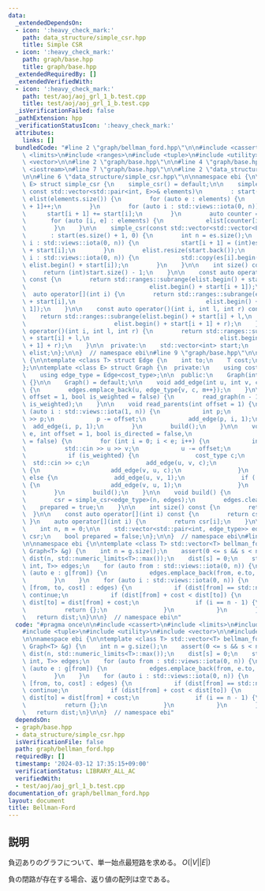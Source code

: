 ```yaml
---
data:
  _extendedDependsOn:
  - icon: ':heavy_check_mark:'
    path: data_structure/simple_csr.hpp
    title: Simple CSR
  - icon: ':heavy_check_mark:'
    path: graph/base.hpp
    title: graph/base.hpp
  _extendedRequiredBy: []
  _extendedVerifiedWith:
  - icon: ':heavy_check_mark:'
    path: test/aoj/aoj_grl_1_b.test.cpp
    title: test/aoj/aoj_grl_1_b.test.cpp
  _isVerificationFailed: false
  _pathExtension: hpp
  _verificationStatusIcon: ':heavy_check_mark:'
  attributes:
    links: []
  bundledCode: "#line 2 \"graph/bellman_ford.hpp\"\n\n#include <cassert>\n#include\
    \ <limits>\n#include <ranges>\n#include <tuple>\n#include <utility>\n#include\
    \ <vector>\n\n#line 2 \"graph/base.hpp\"\n\n#line 4 \"graph/base.hpp\"\n#include\
    \ <iostream>\n#line 7 \"graph/base.hpp\"\n\n#line 2 \"data_structure/simple_csr.hpp\"\
    \n\n#line 6 \"data_structure/simple_csr.hpp\"\n\nnamespace ebi {\n\ntemplate <class\
    \ E> struct simple_csr {\n    simple_csr() = default;\n\n    simple_csr(int n,\
    \ const std::vector<std::pair<int, E>>& elements)\n        : start(n + 1, 0),\
    \ elist(elements.size()) {\n        for (auto e : elements) {\n            start[e.first\
    \ + 1]++;\n        }\n        for (auto i : std::views::iota(0, n)) {\n      \
    \      start[i + 1] += start[i];\n        }\n        auto counter = start;\n \
    \       for (auto [i, e] : elements) {\n            elist[counter[i]++] = e;\n\
    \        }\n    }\n\n    simple_csr(const std::vector<std::vector<E>>& es)\n \
    \       : start(es.size() + 1, 0) {\n        int n = es.size();\n        for (auto\
    \ i : std::views::iota(0, n)) {\n            start[i + 1] = (int)es[i].size()\
    \ + start[i];\n        }\n        elist.resize(start.back());\n        for (auto\
    \ i : std::views::iota(0, n)) {\n            std::copy(es[i].begin(), es[i].end(),\
    \ elist.begin() + start[i]);\n        }\n    }\n\n    int size() const {\n   \
    \     return (int)start.size() - 1;\n    }\n\n    const auto operator[](int i)\
    \ const {\n        return std::ranges::subrange(elist.begin() + start[i],\n  \
    \                                   elist.begin() + start[i + 1]);\n    }\n  \
    \  auto operator[](int i) {\n        return std::ranges::subrange(elist.begin()\
    \ + start[i],\n                                     elist.begin() + start[i +\
    \ 1]);\n    }\n\n    const auto operator()(int i, int l, int r) const {\n    \
    \    return std::ranges::subrange(elist.begin() + start[i] + l,\n            \
    \                         elist.begin() + start[i + 1] + r);\n    }\n    auto\
    \ operator()(int i, int l, int r) {\n        return std::ranges::subrange(elist.begin()\
    \ + start[i] + l,\n                                     elist.begin() + start[i\
    \ + 1] + r);\n    }\n\n  private:\n    std::vector<int> start;\n    std::vector<E>\
    \ elist;\n};\n\n}  // namespace ebi\n#line 9 \"graph/base.hpp\"\n\nnamespace ebi\
    \ {\n\ntemplate <class T> struct Edge {\n    int to;\n    T cost;\n    int id;\n\
    };\n\ntemplate <class E> struct Graph {\n  private:\n    using cost_type = E;\n\
    \    using edge_type = Edge<cost_type>;\n\n  public:\n    Graph(int n_) : n(n_)\
    \ {}\n\n    Graph() = default;\n\n    void add_edge(int u, int v, cost_type c)\
    \ {\n        edges.emplace_back(u, edge_type{v, c, m++});\n    }\n\n    void read_tree(int\
    \ offset = 1, bool is_weighted = false) {\n        read_graph(n - 1, offset, false,\
    \ is_weighted);\n    }\n\n    void read_parents(int offset = 1) {\n        for\
    \ (auto i : std::views::iota(1, n)) {\n            int p;\n            std::cin\
    \ >> p;\n            p -= offset;\n            add_edge(p, i, 1);\n          \
    \  add_edge(i, p, 1);\n        }\n        build();\n    }\n\n    void read_graph(int\
    \ e, int offset = 1, bool is_directed = false,\n                    bool is_weighted\
    \ = false) {\n        for (int i = 0; i < e; i++) {\n            int u, v;\n \
    \           std::cin >> u >> v;\n            u -= offset;\n            v -= offset;\n\
    \            if (is_weighted) {\n                cost_type c;\n              \
    \  std::cin >> c;\n                add_edge(u, v, c);\n                if (!is_directed)\
    \ {\n                    add_edge(v, u, c);\n                }\n            }\
    \ else {\n                add_edge(u, v, 1);\n                if (!is_directed)\
    \ {\n                    add_edge(v, u, 1);\n                }\n            }\n\
    \        }\n        build();\n    }\n\n    void build() {\n        assert(!prepared);\n\
    \        csr = simple_csr<edge_type>(n, edges);\n        edges.clear();\n    \
    \    prepared = true;\n    }\n\n    int size() const {\n        return n;\n  \
    \  }\n\n    const auto operator[](int i) const {\n        return csr[i];\n   \
    \ }\n    auto operator[](int i) {\n        return csr[i];\n    }\n\n  private:\n\
    \    int n, m = 0;\n\n    std::vector<std::pair<int, edge_type>> edges;\n    simple_csr<edge_type>\
    \ csr;\n    bool prepared = false;\n};\n\n}  // namespace ebi\n#line 11 \"graph/bellman_ford.hpp\"\
    \n\nnamespace ebi {\n\ntemplate <class T> std::vector<T> bellman_ford(int s, const\
    \ Graph<T> &g) {\n    int n = g.size();\n    assert(0 <= s && s < n);\n    std::vector<T>\
    \ dist(n, std::numeric_limits<T>::max());\n    dist[s] = 0;\n    std::vector<std::tuple<int,\
    \ int, T>> edges;\n    for (auto from : std::views::iota(0, n)) {\n        for\
    \ (auto e : g[from]) {\n            edges.emplace_back(from, e.to, e.cost);\n\
    \        }\n    }\n    for (auto i : std::views::iota(0, n)) {\n        for (auto\
    \ [from, to, cost] : edges) {\n            if (dist[from] == std::numeric_limits<T>::max())\
    \ continue;\n            if (dist[from] + cost < dist[to]) {\n               \
    \ dist[to] = dist[from] + cost;\n                if (i == n - 1) {\n         \
    \           return {};\n                }\n            }\n        }\n    }\n \
    \   return dist;\n}\n\n}  // namespace ebi\n"
  code: "#pragma once\n\n#include <cassert>\n#include <limits>\n#include <ranges>\n\
    #include <tuple>\n#include <utility>\n#include <vector>\n\n#include \"../graph/base.hpp\"\
    \n\nnamespace ebi {\n\ntemplate <class T> std::vector<T> bellman_ford(int s, const\
    \ Graph<T> &g) {\n    int n = g.size();\n    assert(0 <= s && s < n);\n    std::vector<T>\
    \ dist(n, std::numeric_limits<T>::max());\n    dist[s] = 0;\n    std::vector<std::tuple<int,\
    \ int, T>> edges;\n    for (auto from : std::views::iota(0, n)) {\n        for\
    \ (auto e : g[from]) {\n            edges.emplace_back(from, e.to, e.cost);\n\
    \        }\n    }\n    for (auto i : std::views::iota(0, n)) {\n        for (auto\
    \ [from, to, cost] : edges) {\n            if (dist[from] == std::numeric_limits<T>::max())\
    \ continue;\n            if (dist[from] + cost < dist[to]) {\n               \
    \ dist[to] = dist[from] + cost;\n                if (i == n - 1) {\n         \
    \           return {};\n                }\n            }\n        }\n    }\n \
    \   return dist;\n}\n\n}  // namespace ebi"
  dependsOn:
  - graph/base.hpp
  - data_structure/simple_csr.hpp
  isVerificationFile: false
  path: graph/bellman_ford.hpp
  requiredBy: []
  timestamp: '2024-03-12 17:35:15+09:00'
  verificationStatus: LIBRARY_ALL_AC
  verifiedWith:
  - test/aoj/aoj_grl_1_b.test.cpp
documentation_of: graph/bellman_ford.hpp
layout: document
title: Bellman-Ford
---
```


## 説明

負辺ありのグラフについて、単一始点最短路を求める。 $O(|V||E|)$

負の閉路が存在する場合、返り値の配列は空である。